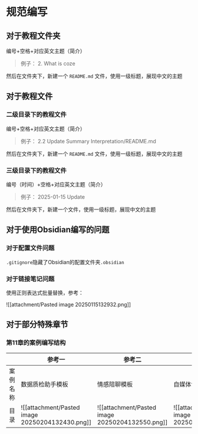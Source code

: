 # 规范编写

## 对于教程文件夹

编号+空格+对应英文主题（简介）

> 例子：
> 2. What is coze

然后在文件夹下，新建一个 `README.md` 文件，使用一级标题，展现中文的主题
## 对于教程文件

### 二级目录下的教程文件

编号+空格+对应英文主题（简介）

> 例子：
> 2.2 Update Summary Interpretation/README.md
> 

然后在文件夹下，新建一个 `README.md` 文件，使用一级标题，展现中文的主题

### 三级目录下的教程文件

编号（时间）+空格+对应英文主题（简介）

> 例子：
> 2025-01-15 Update
> 

然后在文件夹下，新建一个文件，使用一级标题，展现中文的主题

## 对于使用Obsidian编写的问题

### 对于配置文件问题

`.gitignore`隐藏了Obsidian的配置文件夹`.obsidian`

### 对于链接笔记问题

使用正则表达式批量替换，参考：

![[attachment/Pasted image 20250115132932.png]]

## 对于部分特殊章节

### 第11章的案例编写结构

|      | 参考一                                             | 参考二                                             | 参考三                                             | 参考四                                             |
| ---- | ----------------------------------------------- | ----------------------------------------------- | ----------------------------------------------- | ----------------------------------------------- |
| 案例名称 | 数据质检助手模板                                        | 情感陪聊模板                                          | 自媒体创作助手                                         | 智能助教模板                                          |
| 目录   | ![[attachment/Pasted image 20250204132430.png]] | ![[attachment/Pasted image 20250204132550.png]] | ![[attachment/Pasted image 20250204132717.png]] | ![[attachment/Pasted image 20250204132841.png]] |
